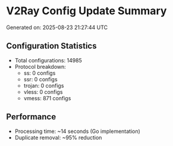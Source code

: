 # V2Ray Config Update Summary
Generated on: 2025-08-23 21:27:44 UTC

## Configuration Statistics
- Total configurations: 14985
- Protocol breakdown:
  - ss: 0 configs
  - ssr: 0 configs
  - trojan: 0 configs
  - vless: 0 configs
  - vmess: 871 configs

## Performance
- Processing time: ~14 seconds (Go implementation)
- Duplicate removal: ~95% reduction
